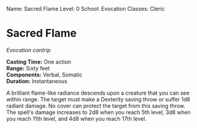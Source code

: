Name: Sacred Flame
Level: 0
School: Evocation
Classes: Cleric

# Sacred Flame 
_Evocation cantrip_ 

**Casting Time:** One action    
**Range:** Sixty feet    
**Components:** Verbal, Somatic    
**Duration:** Instantaneous 

A brilliant flame-like radiance descends upon a creature that you can see within range. The target must make a Dexterity saving throw or suffer 1d8 radiant damage. No cover can protect the target from this saving throw.    
The spell's damage increases to 2d8 when you reach 5th level, 3d8 when you reach 11th level, and 4d8 when you reach 17th level. 
